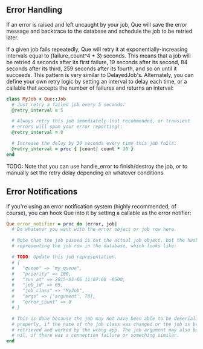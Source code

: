 ## Error Handling

If an error is raised and left uncaught by your job, Que will save the error message and backtrace to the database and schedule the job to be retried later.

If a given job fails repeatedly, Que will retry it at exponentially-increasing intervals equal to (failure_count^4 + 3) seconds. This means that a job will be retried 4 seconds after its first failure, 19 seconds after its second, 84 seconds after its third, 259 seconds after its fourth, and so on until it succeeds. This pattern is very similar to DelayedJob's. Alternately, you can define your own retry logic by setting an interval to delay each time, or a callable that accepts the number of failures and returns an interval:

```ruby
class MyJob < Que::Job
  # Just retry a failed job every 5 seconds:
  @retry_interval = 5

  # Always retry this job immediately (not recommended, or transient
  # errors will spam your error reporting):
  @retry_interval = 0

  # Increase the delay by 30 seconds every time this job fails:
  @retry_interval = proc { |count| count * 30 }
end
```

TODO: Note that you can use handle_error to finish/destroy the job, or to manually set the retry delay depending on whatever conditions.

<!--
Unlike DelayedJob, however, there is currently no maximum number of failures after which jobs will be deleted. Que's assumption is that if a job is erroring perpetually (and not just transiently), you will want to take action to get the job working properly rather than simply losing it silently.
 -->

## Error Notifications

If you're using an error notification system (highly recommended, of course), you can hook Que into it by setting a callable as the error notifier:

```ruby
Que.error_notifier = proc do |error, job|
  # Do whatever you want with the error object or job row here.

  # Note that the job passed is not the actual job object, but the hash
  # representing the job row in the database, which looks like:

  # TODO: Update this job representation.
  # {
  #   "queue" => "my_queue",
  #   "priority" => 100,
  #   "run_at" => 2015-03-06 11:07:08 -0500,
  #   "job_id" => 65,
  #   "job_class" => "MyJob",
  #   "args" => ['argument', 78],
  #   "error_count" => 0
  # }

  # This is done because the job may not have been able to be deserialized
  # properly, if the name of the job class was changed or the job is being
  # retrieved and worked by the wrong app. The job argument may also be
  # nil, if there was a connection failure or something similar.
end
```
